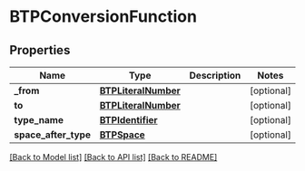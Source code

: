 # BTPConversionFunction

## Properties
Name | Type | Description | Notes
------------ | ------------- | ------------- | -------------
**_from** | [**BTPLiteralNumber**](BTPLiteralNumber.md) |  | [optional] 
**to** | [**BTPLiteralNumber**](BTPLiteralNumber.md) |  | [optional] 
**type_name** | [**BTPIdentifier**](BTPIdentifier.md) |  | [optional] 
**space_after_type** | [**BTPSpace**](BTPSpace.md) |  | [optional] 

[[Back to Model list]](../README.md#documentation-for-models) [[Back to API list]](../README.md#documentation-for-api-endpoints) [[Back to README]](../README.md)


